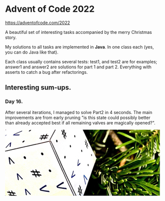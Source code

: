 

# Advent of Code 2022

https://adventofcode.com/2022

A beautiful set of interesting tasks accompanied by the merry Christmas story.

My solutions to all tasks are implemented in **Java**. In one class each (yes, you can do Java like that).

Each class usually contains several tests: test1, and test2 are for examples; answer1 and answer2 are solutions for part 1 and part 2. Everything with asserts to catch a bug after refactorings.

## Interesting sum-ups.

### Day 16.
After several iterations, I managed to solve Part2 in 4 seconds. The main improvements are from early pruning "is this state could possibly better than already accepted best if all remaining valves are magically opened?".


<img src="aoc2022.22.jpeg" width="850" alt=""/>

